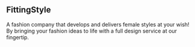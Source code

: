 ## FittingStyle 

A fashion company that develops and delivers female styles at your wish! By bringing your fashion ideas to life with a full design service at our fingertip.
